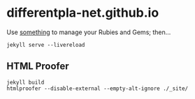 # differentpla-net.github.io

Use [something](http://blog.differentpla.net/blog/2019/01/30/ruby-direnv/) to manage your Rubies and Gems; then...

```
jekyll serve --livereload
```

## HTML Proofer

```
jekyll build
htmlproofer --disable-external --empty-alt-ignore ./_site/
```
